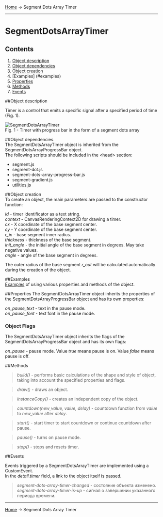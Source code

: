 <a href="../readme.html">Home</a> → Segment Dots Array Timer  

***

# SegmentDotsArrayTimer

## Contents
1. [Object description](#description)  
2. [Object dependencies](#dependencies)
3. [Object creation](#constructor)  
4. [Examples] (#examples)  
5. [Properties](#properties)  
6. [Methods](#methods)  
7. [Events](#events)  

##<a id="description"></a>Object description  

Timer is a control that emits a specific signal after a specified period of time (Fig. 1).

![SegmentDotsArrayTimer](../docs/images/segment_dots_array_timer.png)  
Fig. 1 - Timer with progress bar in the form of a segment dots array  

##<a id="dependencies"></a>Object dependencies  
The SegmentDotsArrayTimer object is inherited from the SegmentDotsArrayProgressBar object.  
The following scripts should be included in the \<head> section:  

* segment.js  
* segment-dot.js  
* segment-dots-array-progress-bar.js  
* segment-gradient.js  
* utilities.js  

##<a id="constructor"></a>Object creation  
To create an object, the main parameters are passed to the constructor function:  
>
*id* - timer identificator as a text string.  
*context* - CanvasRenderingContext2D for drawing a timer.  
*cx* - X coordinate of the base segment center.  
*cy* - Y coordinate of the base segment center.  
*r_in* - base segment inner radius.  
*thickness* - thickness of the base segment.  
*init_angle* - the initial angle of the base segment in degrees. May take negative values.  
*angle* - angle of the base segment in degrees.  

The outer radius of the base segment *r_out* will be calculated automatically during the creation of the object.  

##<a id="examples"></a>Examples  
<a href="../examples/round-timer-examples.html" target="_blank">Examples</a> of using various properties and methods of the object.  

##<a id="properties"></a>Properties
The SegmentDotsArrayTimer object inherits the properties of the SegmentDotsArrayProgressBar object and has its own properties:  
>
*on_pause_text* - text in the pause mode.  
*on_pause_font* - text font in the pause mode.  

### Object Flags  
The SegmentDotsArrayTimer object inherits the flags of the SegmentDotsArrayProgressBar object and has its own flags:  
>
*on_pause* - pause mode. Value *true* means pause is on. Value *false* means pause is off.  

##<a id="methods"></a>Methods  

> *build()* - performs basic calculations of the shape and style of object, taking into account the specified properties and flags.  

> *draw()* - draws an object.  

> *instanceCopy()* - creates an independent copy of the object.  

> *countdown(new_value, value, delay)* - countdown function from *value* to *new_value* after *delay*.  

> *start()* - start timer to start countdown or continue countdown after pause.  

> *pause()* - turns on pause mode.  

> *stop()* - stops and resets timer.  

##<a id="events"></a>Events  

Events triggered by a SegmentDotsArrayTimer are implemented using a CustomEvent.  
In the *detail.timer* field, a link to the object itself is passed.  

> *segment-dots-array-timer-changed* - состояние объекта изменено.  
> *segment-dots-array-timer-is-up* - сигнал о завершении указанного периода времени.  

***

<a href="../readme.html">Home</a> → Segment Dots Array Timer  